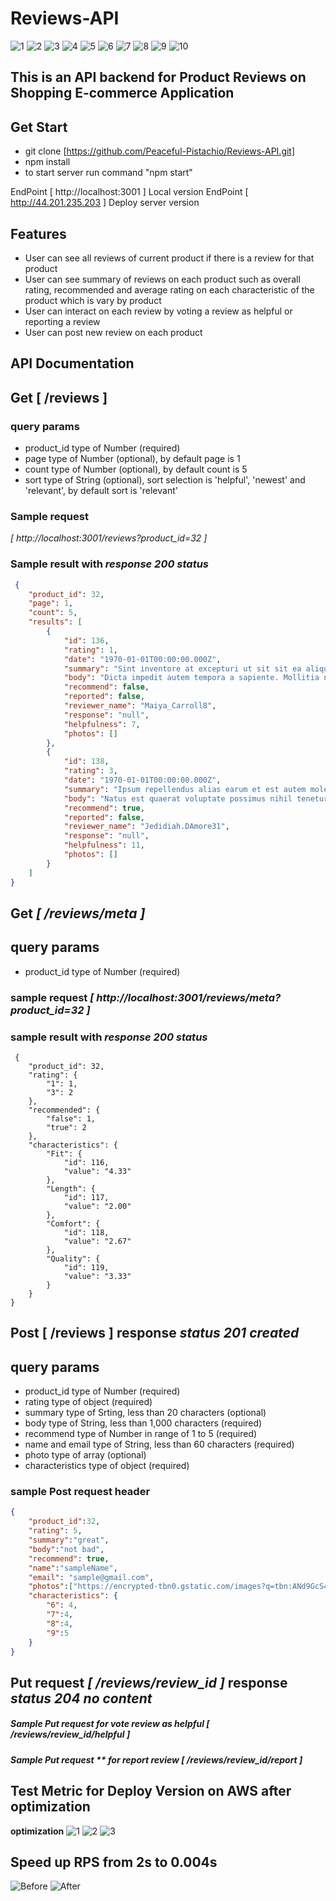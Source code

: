 # Reviews-API #
![1](https://img.shields.io/badge/%20Technologies%20Used-%20%20Javascript-green)
![2](https://img.shields.io/badge/%20-Express-blue)
![3](https://img.shields.io/badge/%20-Node.js-blueviolet)
![4](https://img.shields.io/badge/%20-MongoDB-red)
![5](https://img.shields.io/badge/%20-Mongoose-6cf)
![6](https://img.shields.io/badge/%20-papaparse-red)
![7](https://img.shields.io/badge/-AWS%20EC--2-7209b7)
![8](https://img.shields.io/badge/-NGINX-2a9d8f)
![9](https://img.shields.io/badge/-Loader.io-fb8500)
![10](https://img.shields.io/badge/-K6-52b788)


## This is an API backend for Product Reviews on Shopping E-commerce Application ##

## Get Start
- git clone [https://github.com/Peaceful-Pistachio/Reviews-API.git]
- npm install
- to start server run command "npm start"

EndPoint [ http://localhost:3001 ] Local version
EndPoint [ http://44.201.235.203 ] Deploy server version

## Features
- User can see all reviews of current product if there is a review for that product
- User can see summary of reviews on each product such as overall rating, recommended and average rating on each  characteristic of the product which is vary by product
- User can interact on each review by voting a review as helpful or reporting a review
- User can post new review on each product

## API Documentation

## **Get** [  /reviews  ]

### query params
 - product_id type of Number (required)
 - page type of Number (optional), by default page is 1
 - count type of Number (optional), by default count is 5
 - sort type of String (optional), sort selection is 'helpful', 'newest' and 'relevant', by default sort is 'relevant'

 ### Sample request 
*[ http://localhost:3001/reviews?product_id=32 ]*
 ### Sample result with *response 200 status*
```json  
 {
    "product_id": 32,
    "page": 1,
    "count": 5,
    "results": [
        {
            "id": 136,
            "rating": 1,
            "date": "1970-01-01T00:00:00.000Z",
            "summary": "Sint inventore at excepturi ut sit sit ea aliquam repudiandae.",
            "body": "Dicta impedit autem tempora a sapiente. Mollitia nulla veritatis blanditiis voluptas. Vel perferendis aut sunt dolorem sed et.",
            "recommend": false,
            "reported": false,
            "reviewer_name": "Maiya_Carroll8",
            "response": "null",
            "helpfulness": 7,
            "photos": []
        },
        {
            "id": 138,
            "rating": 3,
            "date": "1970-01-01T00:00:00.000Z",
            "summary": "Ipsum repellendus alias earum et est autem molestiae quis quia.",
            "body": "Natus est quaerat voluptate possimus nihil tenetur et et ea. Necessitatibus voluptas iste. Quibusdam consequatur velit dolores asperiores amet.",
            "recommend": true,
            "reported": false,
            "reviewer_name": "Jedidiah.DAmore31",
            "response": "null",
            "helpfulness": 11,
            "photos": []
        }
    ]
}
```

## **Get** *[ /reviews/meta ]*

## query params
 - product_id type of Number (required)

### sample request *[ http://localhost:3001/reviews/meta?product_id=32 ]*
### sample result with *response 200 status*
```
 {
    "product_id": 32,
    "rating": {
        "1": 1,
        "3": 2
    },
    "recommended": {
        "false": 1,
        "true": 2
    },
    "characteristics": {
        "Fit": {
            "id": 116,
            "value": "4.33"
        },
        "Length": {
            "id": 117,
            "value": "2.00"
        },
        "Comfort": {
            "id": 118,
            "value": "2.67"
        },
        "Quality": {
            "id": 119,
            "value": "3.33"
        }
    }
}
```

## **Post** [ /reviews ] response *status 201 created*

## query params
 - product_id type of Number (required)
 - rating type of object (required)
 - summary type of Srting, less than 20 characters (optional)
 - body type of String, less than 1,000 characters (required)
 - recommend type of Number in range of 1 to 5 (required)
 - name and email type of String, less than 60 characters (required)
 - photo type of array (optional)
 - characteristics type of object (required)

### sample Post request header

```json  
{
    "product_id":32,
    "rating": 5,
    "summary":"great",
    "body":"not bad",
    "recommend": true,
    "name":"sampleName",
    "email": "sample@gmail.com",
    "photos":["https://encrypted-tbn0.gstatic.com/images?q=tbn:ANd9GcS4NyOkOP5kTwy057xuDDPPc0loHhSCm2XJMSOtXuXEwpuiAgVv2w-VD73mImPDdUzN13g&usqp=CAU"],
    "characteristics": {
        "6": 4,
        "7":4,
        "8":4,
        "9":5
    }
}
```


## **Put request** *[ /reviews/review_id ]* response *status 204 no content*

##### Sample Put request for vote review as helpful [ /reviews/review_id/helpful ]
##### Sample Put request ** for report review [ /reviews/review_id/report ]


## Test Metric for Deploy Version on AWS after optimization
**optimization** 
![1](https://img.shields.io/badge/Tool%3A%20-NGINX-brightgreen)
![2](https://img.shields.io/badge/%20-AWS-7cf)
![3](https://img.shields.io/badge/%20-Loader.io-blueviolet)

## Speed up RPS from 2s to 0.004s 
![Before](Before-Optimization.png)
![After](After-Optimization.png)




